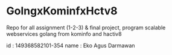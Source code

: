 # GolngxKominfxHctv8

Repo for all assignment (1-2-3) & final project, program scalable webservices golang from kominfo and hactiv8

id      : 149368582101-354
name    : Eko Agus Darmawan
